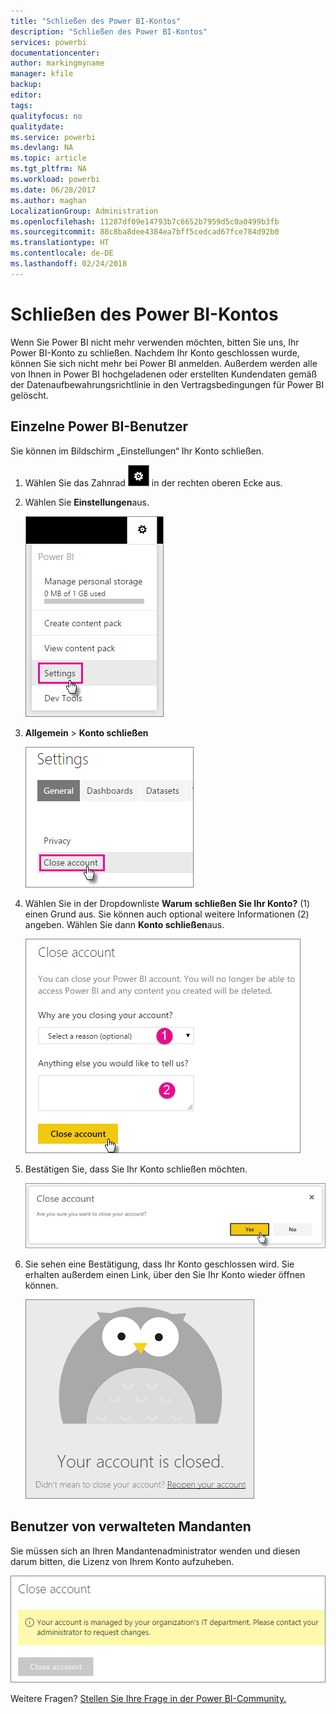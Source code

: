 ```yaml
---
title: "Schließen des Power BI-Kontos"
description: "Schließen des Power BI-Kontos"
services: powerbi
documentationcenter: 
author: markingmyname
manager: kfile
backup: 
editor: 
tags: 
qualityfocus: no
qualitydate: 
ms.service: powerbi
ms.devlang: NA
ms.topic: article
ms.tgt_pltfrm: NA
ms.workload: powerbi
ms.date: 06/28/2017
ms.author: maghan
LocalizationGroup: Administration
ms.openlocfilehash: 11287df09e14793b7c6652b7959d5c0a0499b3fb
ms.sourcegitcommit: 88c8ba8dee4384ea7bff5cedcad67fce784d92b0
ms.translationtype: HT
ms.contentlocale: de-DE
ms.lasthandoff: 02/24/2018
---
```

# <a name="closing-your-power-bi-account"></a>Schließen des Power BI-Kontos
Wenn Sie Power BI nicht mehr verwenden möchten, bitten Sie uns, Ihr Power BI-Konto zu schließen.  Nachdem Ihr Konto geschlossen wurde, können Sie sich nicht mehr bei Power BI anmelden.  Außerdem werden alle von Ihnen in Power BI hochgeladenen oder erstellten Kundendaten gemäß der Datenaufbewahrungsrichtlinie in den Vertragsbedingungen für Power BI gelöscht.

## <a name="individual-power-bi-users"></a>Einzelne Power BI-Benutzer
Sie können im Bildschirm „Einstellungen“ Ihr Konto schließen.

1. Wählen Sie das Zahnrad ![](media/service-admin-closing-your-account/gear.png) in der rechten oberen Ecke aus.
2. Wählen Sie **Einstellungen**aus.
   
    ![](media/service-admin-closing-your-account/closeaccount-settings.png)
3. **Allgemein** > **Konto schließen**
   
    ![](media/service-admin-closing-your-account/closeaccount-settings2.png)
4. Wählen Sie in der Dropdownliste **Warum schließen Sie Ihr Konto?** (1) einen Grund aus.  Sie können auch optional weitere Informationen (2) angeben. Wählen Sie dann **Konto schließen**aus.
   
    ![](media/service-admin-closing-your-account/closeaccount-settings3.png)
5. Bestätigen Sie, dass Sie Ihr Konto schließen möchten.
   
    ![](media/service-admin-closing-your-account/closeaccount-settings4.png)
6. Sie sehen eine Bestätigung, dass Ihr Konto geschlossen wird. Sie erhalten außerdem einen Link, über den Sie Ihr Konto wieder öffnen können.
   
    ![](media/service-admin-closing-your-account/closeaccount-settings5.png)

## <a name="managed-tenant-users"></a>Benutzer von verwalteten Mandanten
Sie müssen sich an Ihren Mandantenadministrator wenden und diesen darum bitten, die Lizenz von Ihrem Konto aufzuheben.

![](media/service-admin-closing-your-account/closeaccountmanaged.png)

Weitere Fragen? [Stellen Sie Ihre Frage in der Power BI-Community.](http://community.powerbi.com/)

